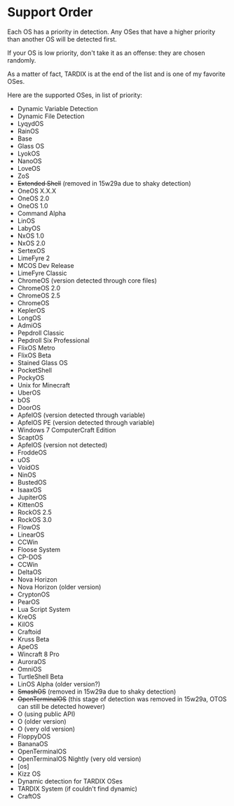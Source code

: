 # Support Order
Each OS has a priority in detection. Any OSes that have a higher priority than another OS will be detected first.

If your OS is low priority, don't take it as an offense: they are chosen randomly. 

As a matter of fact, TARDIX is at the end of the list and is one of my favorite OSes.

Here are the supported OSes, in list of priority:
- Dynamic Variable Detection
- Dynamic File Detection
- LyqydOS
- RainOS
- Base
- Glass OS
- LyokOS
- NanoOS
- LoveOS
- ZoS
- ~~Extended Shell~~ (removed in 15w29a due to shaky detection)
- OneOS X.X.X
- OneOS 2.0
- OneOS 1.0
- Command Alpha
- LinOS
- LabyOS
- NxOS 1.0
- NxOS 2.0
- SertexOS
- LimeFyre 2
- MCOS Dev Release
- LimeFyre Classic
- ChromeOS (version detected through core files)
- ChromeOS 2.0
- ChromeOS 2.5
- ChromeOS
- KeplerOS
- LongOS
- AdmiOS
- Pepdroll Classic
- Pepdroll Six Professional
- FlixOS Metro
- FlixOS Beta
- Stained Glass OS
- PocketShell
- PockyOS
- Unix for Minecraft
- UberOS
- bOS
- DoorOS
- ApfelOS (version detected through variable)
- ApfelOS PE (version detected through variable)
- Windows 7 ComputerCraft Edition
- ScaptOS
- ApfelOS (version not detected)
- FroddeOS
- uOS
- VoidOS
- NinOS
- BustedOS
- IsaaxOS
- JupiterOS
- KittenOS
- RockOS 2.5
- RockOS 3.0
- FlowOS
- LinearOS
- CCWin
- Floose System
- CP-DOS
- CCWin
- DeltaOS
- Nova Horizon
- Nova Horizon (older version)
- CryptonOS
- PearOS
- Lua Script System
- KreOS
- KilOS
- Craftoid
- Kruss Beta
- ApeOS
- Wincraft 8 Pro
- AuroraOS
- OmniOS
- TurtleShell Beta
- LinOS Alpha (older version?)
- ~~SmashOS~~ (removed in 15w29a due to shaky detection)
- ~~OpenTerminalOS~~ (this stage of detection was removed in 15w29a, OTOS can still be detected however)
- O (using public API)
- O (older version)
- O (very old version)
- FloppyDOS
- BananaOS
- OpenTerminalOS
- OpenTerminalOS Nightly (very old version)
- [os]
- Kizz OS
- Dynamic detection for TARDIX OSes
- TARDIX System (if couldn't find dynamic)
- CraftOS
